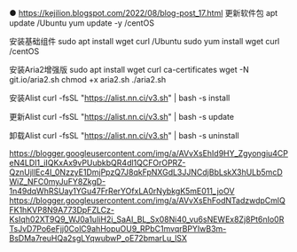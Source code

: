 ● https://kejilion.blogspot.com/2022/08/blog-post_17.html
更新软件包
apt update  /Ubuntu
yum update -y /centOS

安装基础组件
sudo apt install wget curl  /Ubuntu
sudo yum install wget curl /centOS

安装Aria2增强版
sudo apt install wget curl ca-certificates
wget -N git.io/aria2.sh
chmod +x aria2.sh
./aria2.sh

安装Alist
curl -fsSL "https://alist.nn.ci/v3.sh" | bash -s install

更新Alist
curl -fsSL "https://alist.nn.ci/v3.sh" | bash -s update


卸载Alist
curl -fsSL "https://alist.nn.ci/v3.sh" | bash -s uninstall


https://blogger.googleusercontent.com/img/a/AVvXsEhId9HY_Zgyongiu4CPeN4LDI1_iIQKxAx9vPUubkbQR4dl1QCFOrOPRZ-QznUjllEc4I_0NzzyE1DmjPpzQ7J8qkFpNXGdL3JJNCdjBbLskX3hULb5mcDWiZ_NFC0myJuFY8ZkgD-1n49dqWhRSUay1YGu47FrRerYOfxLA0rNybkgK5mE011_joOV
https://blogger.googleusercontent.com/img/a/AVvXsEhFodNTadzwdpCmlQFK1hKVP8N9A773DpFZLCz-KsIqh02XT9Q9_WJ0a1uIiH2i_SaAI_BL_Sx08Ni40_vu6sNEWEx8Zj8Pt6nIo0RTsJvD7Po6eFjj0ColC9ahHopuOU9_RPbC1mvqrBPYIwB3m-BsDMa7reuHQa2sgLYqwubwP_oE72bmarLu_lSX
